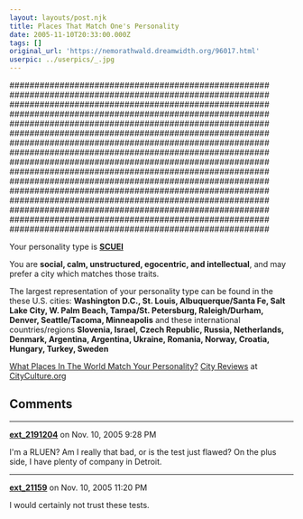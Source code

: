 ```yaml
---
layout: layouts/post.njk
title: Places That Match One's Personality
date: 2005-11-10T20:33:00.000Z
tags: []
original_url: 'https://nemorathwald.dreamwidth.org/96017.html'
userpic: ../userpics/_.jpg
---
```

##############################################\###### ################################################\#### ################################################\#### ################################################\#### ##############################################\###### ################################################\#### ################################################\#### ################################################\#### #################################################### #################################################### #################################################### #################################################### #################################################### ################################################\#### ################################################\#### ####################################################

Your personality type is **[SCUEI](http://cityculture.org/global5/scuei.html)**

You are **social, calm, unstructured, egocentric, and intellectual**, and may prefer a city which matches those traits.

The largest representation of your personality type can be found in the these U.S. cities: **Washington D.C., St. Louis, Albuquerque/Santa Fe, Salt Lake City, W. Palm Beach, Tampa/St. Petersburg, Raleigh/Durham, Denver, Seattle/Tacoma, Minneapolis** and these international countries/regions **Slovenia, Israel, Czech Republic, Russia, Netherlands, Denmark, Argentina, Argentina, Ukraine, Romania, Norway, Croatia, Hungary, Turkey, Sweden**

[What Places In The World Match Your Personality?](http://cityculture.org/test.php) [City Reviews](http://cityculture.org) at [CityCulture.org](http://cityculture.org)

## Comments

---

**[ext_2191204](https://www.dreamwidth.org/users/ext_2191204)** on Nov. 10, 2005 9:28 PM

I'm a RLUEN? Am I really that bad, or is the test just flawed? On the plus side, I have plenty of company in Detroit.

---

**[ext_21159](https://www.dreamwidth.org/users/ext_21159)** on Nov. 10, 2005 11:20 PM

I would certainly not trust these tests.
